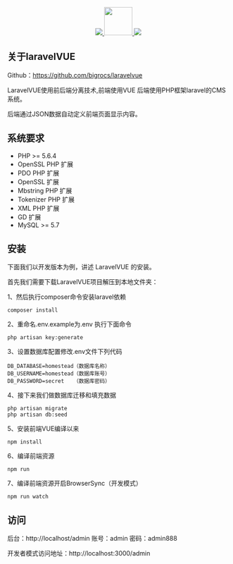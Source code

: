<p align="center">
    <a href="https://github.com/laravel/laravel">
        <img src="https://laravel.com/assets/img/components/logo-laravel.svg">
    </a>
    <a href="https://github.com/vuejs/vue">
        <img width="64" src="https://vuejs.org/images/logo.png">
    </a>
    <a href="https://saucelabs.com/u/vuejs">
        <img src="https://saucelabs.com/browser-matrix/vuejs.svg">
    </a>
</p>


## 关于laravelVUE
Github：https://github.com/bigrocs/laravelvue

LaravelVUE使用前后端分离技术,前端使用VUE 后端使用PHP框架laravel的CMS系统。

后端通过JSON数据自动定义前端页面显示内容。


## 系统要求

- PHP >= 5.6.4
- OpenSSL PHP 扩展
- PDO PHP 扩展
- OpenSSL 扩展
- Mbstring PHP 扩展
- Tokenizer PHP 扩展
- XML PHP 扩展
- GD 扩展
- MySQL >= 5.7

## 安装
下面我们以开发版本为例，讲述 LaravelVUE 的安装。

首先我们需要下载LaravelVUE项目解压到本地文件夹：

1、然后执行composer命令安装laravel依赖
```
composer install
```
2、重命名.env.example为.env 执行下面命令
```
php artisan key:generate
```
3、设置数据库配置修改.env文件下列代码
```
DB_DATABASE=homestead（数据库名称）
DB_USERNAME=homestead（数据库账号）
DB_PASSWORD=secret   （数据库密码）
```
4、接下来我们做数据库迁移和填充数据
```
php artisan migrate
php artisan db:seed
```
5、安装前端VUE编译以来
```
npm install
```
6、编译前端资源
```
npm run
```
7、编译前端资源开启BrowserSync（开发模式）
```
npm run watch
```
## 访问
后台：http://localhost/admin 账号：admin 密码：admin888

开发者模式访问地址：http://localhost:3000/admin
